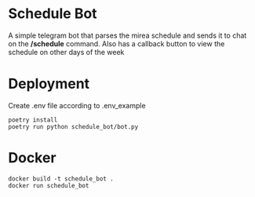 # Schedule Bot
A simple telegram bot that parses the mirea schedule and sends it to chat on the __/schedule__ command. Also has a callback button to view the schedule on other days of the week
# Deployment
Create .env file according to .env_example
```
poetry install
poetry run python schedule_bot/bot.py
```
# Docker
```
docker build -t schedule_bot . 
docker run schedule_bot   
```
